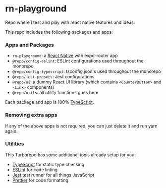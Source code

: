 # rn-playground

Repo where I test and play with react native features and ideas.  

This repo includes the following packages and apps:

### Apps and Packages

- `rn-playground`: a [React Native](https://reactnative.dev/) with expo-router app
- `@repo/config-eslint`: ESLint configurations used throughout the monorepo
- `@repo/config-typescript`: tsconfig.json's used throughout the monorepo
- `@repo/jest-presets`: Jest configurations
- `@repo/ui`: a dummy React UI library (which contains `<CounterButton>` and `<Link>` components)
- `@repo/utils`: all utility functions goes here

Each package and app is 100% [TypeScript](https://www.typescriptlang.org/).

### Removing extra apps

If any of the above apps is not required, you can just delete it and run yarn again.

### Utilities

This Turborepo has some additional tools already setup for you:

- [TypeScript](https://www.typescriptlang.org/) for static type checking
- [ESLint](https://eslint.org/) for code linting
- [Jest](https://jestjs.io) test runner for all things JavaScript
- [Prettier](https://prettier.io) for code formatting
